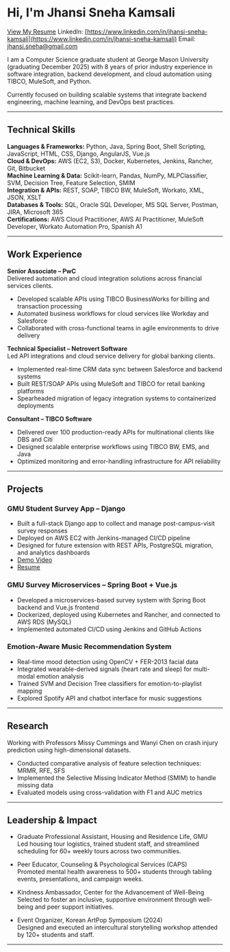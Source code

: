 # Hi, I'm Jhansi Sneha Kamsali  
[View My Resume](https://drive.google.com/file/d/1sSOG5BE7QN8FV2kyEk3q1QXK2wL6I0cg/view?usp=sharing)
LinkedIn: [https://www.linkedin.com/in/jhansi-sneha-kamsali](https://www.linkedin.com/in/jhansi-sneha-kamsali) 
Email: jhansi.sneha@gmail.com

I am a Computer Science graduate student at George Mason University (graduating December 2025) with 8 years of prior industry experience in software integration, backend development, and cloud automation using TIBCO, MuleSoft, and Python.

Currently focused on building scalable systems that integrate backend engineering, machine learning, and DevOps best practices.

---

## Technical Skills

**Languages & Frameworks:** Python, Java, Spring Boot, Shell Scripting, JavaScript, HTML, CSS, Django, AngularJS, Vue.js  
**Cloud & DevOps:** AWS (EC2, S3), Docker, Kubernetes, Jenkins, Rancher, Git, Bitbucket  
**Machine Learning & Data:** Scikit-learn, Pandas, NumPy, MLPClassifier, SVM, Decision Tree, Feature Selection, SMIM  
**Integration & APIs:** REST, SOAP, TIBCO BW, MuleSoft, Workato, XML, JSON, XSLT  
**Databases & Tools:** SQL, Oracle SQL Developer, MS SQL Server, Postman, JIRA, Microsoft 365  
**Certifications:** AWS Cloud Practitioner, AWS AI Practitioner, MuleSoft Developer, Workato Automation Pro, Spanish A1

---
## Work Experience

**Senior Associate – PwC**  
Delivered automation and cloud integration solutions across financial services clients.  
- Developed scalable APIs using TIBCO BusinessWorks for billing and transaction processing  
- Automated business workflows for cloud services like Workday and Salesforce  
- Collaborated with cross-functional teams in agile environments to drive delivery

**Technical Specialist – Netrovert Software**  
Led API integrations and cloud service delivery for global banking clients.  
- Implemented real-time CRM data sync between Salesforce and backend systems  
- Built REST/SOAP APIs using MuleSoft and TIBCO for retail banking platforms  
- Spearheaded migration of legacy integration systems to containerized deployments

**Consultant – TIBCO Software**  
- Delivered over 100 production-ready APIs for multinational clients like DBS and Citi  
- Designed scalable enterprise workflows using TIBCO BW, EMS, and Java  
- Optimized monitoring and error-handling infrastructure for API reliability
---

## Projects

### GMU Student Survey App – Django  
- Built a full-stack Django app to collect and manage post-campus-visit survey responses  
- Deployed on AWS EC2 with Jenkins-managed CI/CD pipeline  
- Designed for future extension with REST APIs, PostgreSQL migration, and analytics dashboards  
- [Demo Video](https://drive.google.com/file/d/...)  
- [Resume](https://drive.google.com/file/d/1UlBKTyN55YOLlqZ4BDUzkJJLJmhYku0b/view?usp=sharing)

### GMU Survey Microservices – Spring Boot + Vue.js  
- Developed a microservices-based survey system with Spring Boot backend and Vue.js frontend  
- Dockerized, deployed using Kubernetes and Rancher, and connected to AWS RDS (MySQL)  
- Implemented automated CI/CD using Jenkins and GitHub Actions

### Emotion-Aware Music Recommendation System  
- Real-time mood detection using OpenCV + FER-2013 facial data  
- Integrated wearable-derived signals (heart rate and sleep) for multi-modal emotion analysis  
- Trained SVM and Decision Tree classifiers for emotion-to-playlist mapping  
- Explored Spotify API and chatbot interface for music suggestions

---

## Research

Working with Professors Missy Cummings and Wanyi Chen on crash injury prediction using high-dimensional datasets.  
- Conducted comparative analysis of feature selection techniques: MRMR, RFE, SFS  
- Implemented the Selective Missing Indicator Method (SMIM) to handle missing data  
- Evaluated models using cross-validation with F1 and AUC metrics

---

## Leadership & Impact

- Graduate Professional Assistant, Housing and Residence Life, GMU  
  Led housing tour logistics, trained student staff, and streamlined scheduling for 60+ weekly tours across two communities.

- Peer Educator, Counseling & Psychological Services (CAPS)  
  Promoted mental health awareness to 500+ students through tabling events, presentations, and campaign weeks.

- Kindness Ambassador, Center for the Advancement of Well-Being  
  Selected to foster an inclusive, supportive environment through well-being and peer support initiatives.

- Event Organizer, Korean ArtPop Symposium (2024)  
  Designed and executed an intercultural storytelling workshop attended by 120+ students and staff.

---


